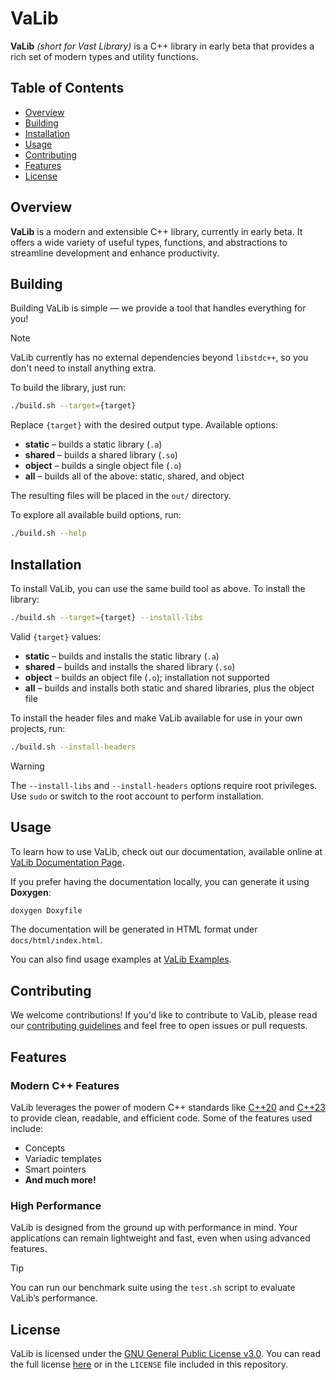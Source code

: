 # VaLib
**VaLib** *(short for Vast Library)* is a C++ library in early beta that provides a rich set of modern types and utility functions.

## Table of Contents
- [Overview](#overview)
- [Building](#building)
- [Installation](#installation)
- [Usage](#usage)
- [Contributing](#contributing)
- [Features](#features)
- [License](#license)

## Overview
**VaLib** is a modern and extensible C++ library, currently in early beta. It offers a wide variety of useful types, functions, and abstractions to streamline development and enhance productivity.

## Building
Building VaLib is simple — we provide a tool that handles everything for you!

> [!NOTE]
> VaLib currently has no external dependencies beyond `libstdc++`, so you don't need to install anything extra.

To build the library, just run:

```sh
./build.sh --target={target}
```

Replace `{target}` with the desired output type. Available options:
- **static** – builds a static library (`.a`)
- **shared** – builds a shared library (`.so`)
- **object** – builds a single object file (`.o`)
- **all** – builds all of the above: static, shared, and object

The resulting files will be placed in the `out/` directory.

To explore all available build options, run:

```sh
./build.sh --help
```

## Installation
To install VaLib, you can use the same build tool as above.
To install the library:

```sh
./build.sh --target={target} --install-libs
```

Valid `{target}` values:
- **static** – builds and installs the static library (`.a`)
- **shared** – builds and installs the shared library (`.so`)
- **object** – builds an object file (`.o`); installation not supported
- **all** – builds and installs both static and shared libraries, plus the object file

To install the header files and make VaLib available for use in your own projects, run:

```sh
./build.sh --install-headers
```

> [!WARNING]
> The `--install-libs` and `--install-headers` options require root privileges. Use `sudo` or switch to the root account to perform installation.

## Usage
To learn how to use VaLib, check out our documentation, available online at [VaLib Documentation Page](https://VaLibTeam.github.io/docs).

If you prefer having the documentation locally, you can generate it using **Doxygen**:
```sh
doxygen Doxyfile
```

The documentation will be generated in HTML format under `docs/html/index.html`.

You can also find usage examples at [VaLib Examples](https://VaLibTeam.github.io#examples).

## Contributing
We welcome contributions! If you'd like to contribute to VaLib, please read our [contributing guidelines](CONTRIBUTING.md) and feel free to open issues or pull requests.

## Features
### Modern C++ Features
VaLib leverages the power of modern C++ standards like [C++20](https://en.cppreference.com/w/cpp/20) and [C++23](https://en.cppreference.com/w/cpp/23) to provide clean, readable, and efficient code. Some of the features used include:

- Concepts
- Variadic templates
- Smart pointers
- **And much more!**

### High Performance
VaLib is designed from the ground up with performance in mind. Your applications can remain lightweight and fast, even when using advanced features.

> [!TIP]
> You can run our benchmark suite using the `test.sh` script to evaluate VaLib’s performance.

## License
VaLib is licensed under the [GNU General Public License v3.0](https://www.gnu.org/licenses/gpl-3.0.html). You can read the full license [here](https://www.gnu.org/licenses/gpl-3.0.html) or in the `LICENSE` file included in this repository.
